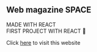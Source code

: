 ## Web magazine SPACE

MADE WITH REACT<br/>
FIRST PROJECT WITH REACT 🙌

Click [here](https://minyeokang.github.io/space/) to visit this website 

